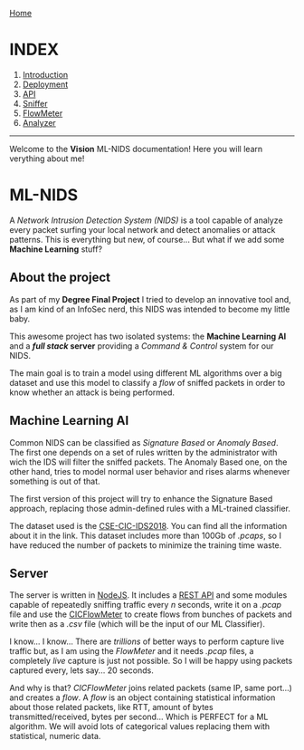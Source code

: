 [Home](https://nagomez97.github.io/ML-NIDS/)

# INDEX
1. [Introduction](documentation.md)
2. [Deployment](deployment.md)
3. [API](api.md)
4. [Sniffer](sniffer.md)
5. [FlowMeter](sniffer.md)
6. [Analyzer](analyzer.md)

---

Welcome to the **Vision** ML-NIDS documentation! Here you will learn verything about me!

# ML-NIDS
A _Network Intrusion Detection System (NIDS)_ is a tool capable of analyze every packet surfing your local network and detect anomalies or attack patterns. This is everything but new, of course... But what if we add some **Machine Learning** stuff?

## About the project
As part of my **Degree Final Project** I tried to develop an innovative tool and, as I am kind of an InfoSec nerd, this NIDS was intended to become my little baby.

This awesome project has two isolated systems: the **Machine Learning AI** and a **_full stack_ server** providing a _Command & Control_ system for our NIDS.

The main goal is to train a model using different ML algorithms over a big dataset and use this model to classify a _flow_ of sniffed packets in order to know whether an attack is being performed.

## Machine Learning AI
Common NIDS can be classified as _Signature Based_ or _Anomaly Based_. The first one depends on a set of rules written by the administrator with wich the IDS will filter the sniffed packets. The Anomaly Based one, on the other hand, tries to model normal user behavior and rises alarms whenever something is out of that.

The first version of this project will try to enhance the Signature Based approach, replacing those admin-defined rules with a ML-trained classifier.

The dataset used is the [CSE-CIC-IDS2018](https://www.unb.ca/cic/datasets/ids-2018.html). You can find  all the information about it in the link. This dataset includes more than 100Gb of _.pcaps_, so I have reduced the number of packets to minimize the training time waste.

## Server
The server is written in [NodeJS](https://nodejs.org). It includes a [REST API](api.md) and some modules capable of repeatedly sniffing traffic every _n_ seconds, write it on a _.pcap_ file and use the [CICFlowMeter](https://github.com/ahlashkari/CICFlowMeter) to create flows from bunches of packets and write then as a _.csv_ file (which will be the input of our ML Classifier).

I know... I know... There are _trillions_ of better ways to perform capture live traffic but, as I am using the _FlowMeter_ and it needs _.pcap_ files, a completely _live_ capture is just not possible. So I will be happy using packets captured every, lets say... 20 seconds.

And why is that? _CICFlowMeter_ joins related packets (same IP, same port...) and creates a _flow_. A _flow_ is an object containing statistical information about those related packets, like RTT, amount of bytes transmitted/received, bytes per second... Which is PERFECT for a ML algorithm. We will avoid lots of categorical values replacing them with statistical, numeric data.
